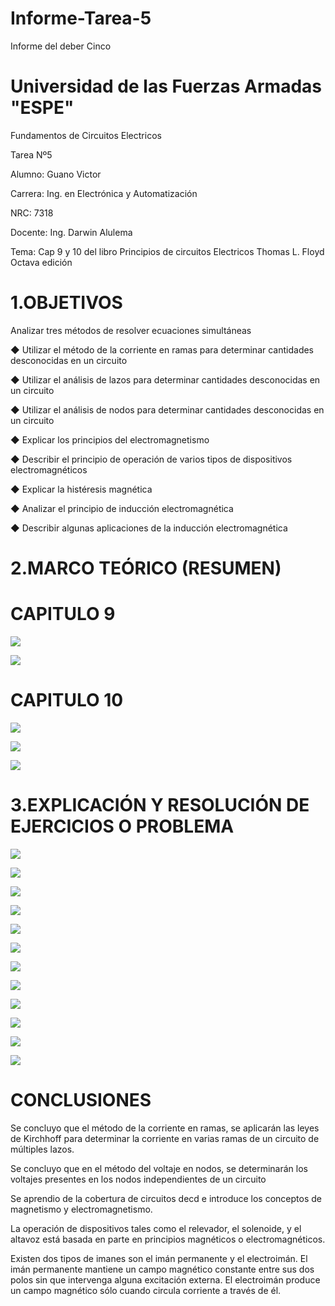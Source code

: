 # Informe-Tarea-5

Informe del deber Cinco

# Universidad de las Fuerzas Armadas "ESPE"

Fundamentos de Circuitos Electricos

Tarea Nº5

Alumno: Guano Victor

Carrera: Ing. en Electrónica y Automatización

NRC: 7318

Docente: Ing. Darwin Alulema

Tema: Cap 9 y 10 del libro Principios de circuitos Electricos Thomas L. Floyd Octava edición 

# 1.OBJETIVOS

Analizar tres métodos de resolver ecuaciones
simultáneas

◆ Utilizar el método de la corriente en ramas para determinar cantidades desconocidas en un circuito

◆ Utilizar el análisis de lazos para determinar cantidades desconocidas en un circuito

◆ Utilizar el análisis de nodos para determinar cantidades desconocidas en un circuito

◆ Explicar los principios del electromagnetismo

◆ Describir el principio de operación de varios tipos de dispositivos electromagnéticos

◆ Explicar la histéresis magnética

◆ Analizar el principio de inducción electromagnética

◆ Describir algunas aplicaciones de la inducción electromagnética

# 2.MARCO TEÓRICO (RESUMEN)

# CAPITULO 9

![](https://github.com/arielguano/Tarea_5/blob/main/Mapa%209_10-1.png)

![](https://github.com/arielguano/Tarea_5/blob/main/Mapa%209_10-2.png)

# CAPITULO 10

![](https://github.com/arielguano/Tarea_5/blob/main/Mapa%209_10-3.png)

![](https://github.com/arielguano/Tarea_5/blob/main/Mapa%209_10-4.png)

![](https://github.com/arielguano/Tarea_5/blob/main/Mapa%209_10-5.png)

# 3.EXPLICACIÓN Y RESOLUCIÓN DE EJERCICIOS O PROBLEMA

![](https://github.com/arielguano/Tarea_5/blob/main/DEBER%205-01.png)

![](https://github.com/arielguano/Tarea_5/blob/main/DEBER%205-02.png)

![](https://github.com/arielguano/Tarea_5/blob/main/DEBER%205-03.png)

![](https://github.com/arielguano/Tarea_5/blob/main/DEBER%205-04.png)

![](https://github.com/arielguano/Tarea_5/blob/main/DEBER%205-05.png)

![](https://github.com/arielguano/Tarea_5/blob/main/DEBER%205-06.png)

![](https://github.com/arielguano/Tarea_5/blob/main/DEBER%205-07.png)

![](https://github.com/arielguano/Tarea_5/blob/main/DEBER%205-08.png)

![](https://github.com/arielguano/Tarea_5/blob/main/DEBER%205-09.png)

![](https://github.com/arielguano/Tarea_5/blob/main/DEBER%205-10.png)

![](https://github.com/arielguano/Tarea_5/blob/main/DEBER%205-11.png)

![](https://github.com/arielguano/Tarea_5/blob/main/DEBER%205-12.png)

# CONCLUSIONES

Se concluyo que  el método de la corriente en ramas, se aplicarán las leyes de Kirchhoff para determinar la corriente en varias ramas de un circuito de múltiples lazos.

Se concluyo que en el método del voltaje en nodos, se determinarán los voltajes presentes en los nodos independientes de un circuito

Se aprendio de la cobertura de circuitos decd e introduce los conceptos de magnetismo y electromagnetismo.

La operación de dispositivos tales como el relevador, el solenoide, y el altavoz está basada en parte en principios magnéticos o electromagnéticos. 

Existen dos tipos de imanes son el imán permanente y el electroimán. El imán permanente mantiene un campo magnético constante entre sus dos polos sin que intervenga alguna excitación externa. El electroimán produce un campo magnético sólo cuando circula corriente a través de él.
